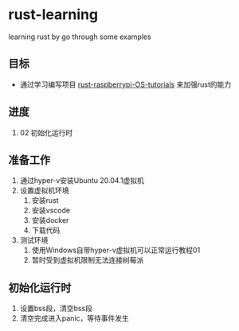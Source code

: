 # rust-learning
learning rust by go through some examples 

## 目标

- 通过学习编写项目 [rust-raspberrypi-OS-tutorials](https://github.com/rust-embedded/rust-raspberrypi-OS-tutorials) 来加强rust的能力


## 进度

1. 02 初始化运行时

## 准备工作

1. 通过hyper-v安装Ubuntu 20.04.1虚拟机
2. 设置虚拟机环境
    1. 安装rust
    2. 安装vscode
    3. 安装docker
    4. 下载代码
3. 测试环境
    1. 使用Windows自带hyper-v虚拟机可以正常运行教程01
    2. 暂时受到虚拟机限制无法连接树莓派


## 初始化运行时

1. 设置bss段，清空bss段
2. 清空完成进入panic，等待事件发生